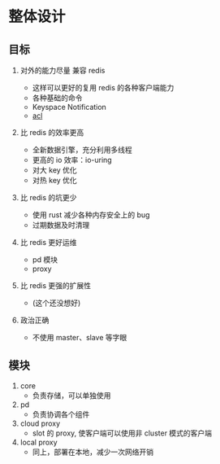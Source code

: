 # 整体设计

## 目标

1. 对外的能力尽量 兼容 redis

   - 这样可以更好的复用 redis 的各种客户端能力
   - 各种基础的命令
   - Keyspace Notification
   - [acl](https://redis.io/topics/acl)

1. 比 redis 的效率更高

   - 全新数据引擎，充分利用多线程
   - 更高的 io 效率：io-uring
   - 对大 key 优化
   - 对热 key 优化

1. 比 redis 的坑更少

   - 使用 rust 减少各种内存安全上的 bug
   - 过期数据及时清理

1. 比 redis 更好运维

   - pd 模块
   - proxy

1. 比 redis 更强的扩展性

   - (这个还没想好)

1. 政治正确
   - 不使用 master、slave 等字眼

## 模块

1. core
   - 负责存储，可以单独使用
1. pd
   - 负责协调各个组件
1. cloud proxy
   - slot 的 proxy, 使客户端可以使用非 cluster 模式的客户端
1. local proxy
   - 同上，部署在本地，减少一次网络开销

